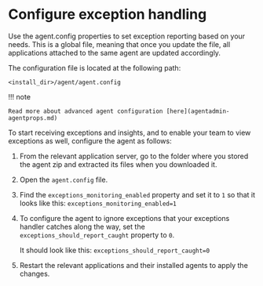 # Configure exception handling

Use the agent.config properties to set exception reporting based on your needs. This is a global file, meaning that once you update the file, all applications attached to the same agent are updated accordingly.

The configuration file is located at the following path:

`<install_dir>/agent/agent.config`

!!! note

    Read more about advanced agent configuration [here](agentadmin-agentprops.md)


To start receiving exceptions and insights, and to enable your team to view exceptions as well, configure the agent as follows:

1.  From the relevant application server, go to the folder where you stored the agent zip and extracted its files when you downloaded it.

2.  Open the `agent.config` file.

3.  Find the `exceptions_monitoring_enabled` property and set it to `1` so that it looks like this: `exceptions_monitoring_enabled=1`

4.  To configure the agent to ignore exceptions that your exceptions handler catches along the way, set the `exceptions_should_report_caught` property to `0`. 

     It should look like this: `exceptions_should_report_caught=0`

5.  Restart the relevant applications and their installed agents to apply the changes.
